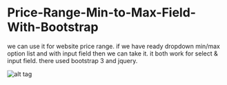 # Price-Range-Min-to-Max-Field-With-Bootstrap
we can use it for website price range. if we have ready dropdown min/max option list and with input field then we can take it.          it both work for select &amp; input field. there used bootstrap 3 and jquery.

![alt tag](/mdsuzonmia/Price-Range-Min-to-Max-Field-With-Bootstrap/blob/master/price_field.PNG?raw=true)
